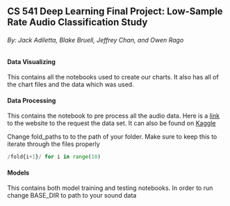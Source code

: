 ## CS 541 Deep Learning Final Project: Low-Sample Rate Audio Classification Study
###### By: Jack Adiletta, Blake Bruell, Jeffrey Chan, and Owen Rago

#### Data Visualizing

This contains all the notebooks used to create our charts. It also has all of the chart files and the data which was used.

#### Data Processing

This contains the notebook to pre process all the audio data.
Here is a [link](https://urbansounddataset.weebly.com/urbansound8k.html) to the website to the request the data set.
It can also be found on [Kaggle](https://www.kaggle.com/code/prabhavsingh/urbansound8k-classification)

Change fold_paths to to the path of your folder. Make sure to keep this to iterate through the files properly
```python
/fold{i+1}/ for i in range(10)
```

#### Models

This contains both model training and testing notebooks. In order to run change BASE_DIR to path to your sound data